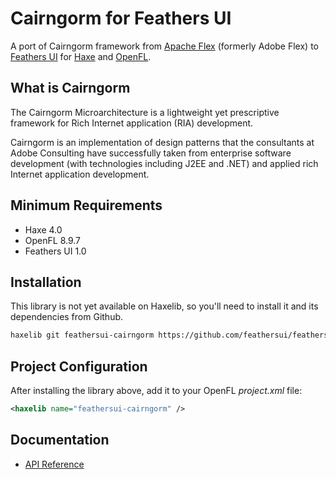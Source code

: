 # Cairngorm for Feathers UI

A port of Cairngorm framework from [Apache Flex](https://flex.apache.org/) (formerly Adobe Flex) to [Feathers UI](https://feathersui.com/) for [Haxe](https://haxe.org/) and [OpenFL](https://openfl.org/).

## What is Cairngorm

The Cairngorm Microarchitecture is a lightweight yet prescriptive framework for Rich Internet application (RIA) development.

Cairngorm is an implementation of design patterns that the consultants at Adobe Consulting have successfully taken from enterprise software development (with technologies including J2EE and .NET) and applied rich Internet application development.

## Minimum Requirements

- Haxe 4.0
- OpenFL 8.9.7
- Feathers UI 1.0

## Installation

This library is not yet available on Haxelib, so you'll need to install it and its dependencies from Github.

```sh
haxelib git feathersui-cairngorm https://github.com/feathersui/feathersui-cairngorm.git
```

## Project Configuration

After installing the library above, add it to your OpenFL _project.xml_ file:

```xml
<haxelib name="feathersui-cairngorm" />
```

## Documentation

- [API Reference](https://api.feathersui.com/feathersui-cairngorm/)

